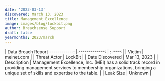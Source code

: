 ```yaml
---
date: '2023-03-13'
discovered: March 13, 2023
title: Management Excellence
image: images/blog/lockbit.png
author: Breachsense Support
draft: false
yearmonths: 2023/march
---
```



| Data Breach Report
------------:     |:-------------:    | :-----:|
| Victim      | meinet.com      | 
| Threat Actor      | LockBit      | 
| Date Discovered      | Mar 13, 2023      | 
| Description      | Management Excellence, Inc. (MEI) has a solid track record in providing management services to membership organizations, bringing a unique set of skills and expertise to the table.      | 
| Leak Size      | Unknown      | 


